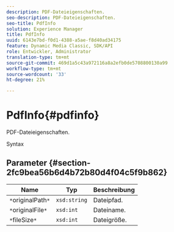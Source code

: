 ```yaml
---
description: PDF-Dateieigenschaften.
seo-description: PDF-Dateieigenschaften.
seo-title: PdfInfo
solution: Experience Manager
title: PdfInfo
uuid: 6143e7bd-f0d1-4388-a5ae-f8d40ad34175
feature: Dynamic Media Classic, SDK/API
role: Entwickler, Administrator
translation-type: tm+mt
source-git-commit: 469d1a5c43a972116a8a2efb0de5708800130a99
workflow-type: tm+mt
source-wordcount: '33'
ht-degree: 21%

---
```



# PdfInfo{#pdfinfo}

PDF-Dateieigenschaften.

Syntax

## Parameter {#section-2fc9bea56b6d4b72b80d4f04c5f9b862}

| Name | Typ | Beschreibung |
|---|---|---|
| `*`originalPath`*` | `xsd:string` | Dateipfad. |
| `*`originalFile`*` | `xsd:int` | Dateiname. |
| `*`fileSize`*` | `xsd:int` | Dateigröße. |

